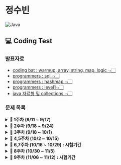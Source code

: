 # 정수빈

![Java](https://img.shields.io/badge/java-%23ED8B00.svg?style=for-the-badge&logo=java&logoColor=white)

## 💻 Coding Test

### **발표자료**

- [coding bat : warmup, array, string, map, logic 👈🏻](https://github.com/SoobinJung1013/coding-test-study/blob/main/soobinJung/doc/0925.md)
- [programmers : sql 👈🏻](https://github.com/SoobinJung1013/coding-test-study/blob/main/soobinJung/doc/1001.md)
- [programmers : hashmap 👈🏻](https://github.com/SoobinJung1013/coding-test-study/blob/main/soobinJung/doc/1029.md)
- [programmers : level1👈🏻](https://github.com/SoobinJung1013/coding-test-study/blob/main/soobinJung/doc/1105.md)
- [java 자료형 및 collections 👈🏻](https://github.com/SoobinJung1013/coding-test-study/blob/main/soobinJung/doc/1106.md)

### **문제 목록**

<details markdown="1">
<summary><strong>📄 1주차 (9/11 ~ 9/17) </strong></summary>

| 푼 문제 수 |   사이트   |                                                       문제/풀이                                                       | 풀이위치 |
| :--------: | :--------: | :-------------------------------------------------------------------------------------------------------------------: | -------- |
|     1      | Coding Bat |   [SleepIn ](https://github.com/SoobinJung1013/coding-test-study/blob/main/soobinJung/CodingBat/warmup1/warmUp.md)    | warmup1  |
|     2      | Coding Bat | [MonkeyTrouble](https://github.com/SoobinJung1013/coding-test-study/blob/main/soobinJung/CodingBat/warmup1/warmUp.md) | warmup1  |
|     3      | Coding Bat |   [SumDouble](https://github.com/SoobinJung1013/coding-test-study/blob/main/soobinJung/CodingBat/warmup1/warmUp.md)   | warmup1  |
|     4      | Coding Bat |   [SumDouble](https://github.com/SoobinJung1013/coding-test-study/blob/main/soobinJung/CodingBat/warmup1/warmUp.md)   | warmup1  |
|     5      | Coding Bat | [parrotTrouble](https://github.com/SoobinJung1013/coding-test-study/blob/main/soobinJung/CodingBat/warmup1/warmUp.md) | warmup1  |
|     6      | Coding Bat |   [makes10 ](https://github.com/SoobinJung1013/coding-test-study/blob/main/soobinJung/CodingBat/warmup1/warmUp.md)    | warmup1  |
|     7      | Coding Bat | [nearHundred ](https://github.com/SoobinJung1013/coding-test-study/blob/main/soobinJung/CodingBat/warmup1/warmUp.md)  | warmup1  |
|     8      | Coding Bat |    [posNeg](https://github.com/SoobinJung1013/coding-test-study/blob/main/soobinJung/CodingBat/warmup1/warmUp.md)     | warmup1  |
|     9      | Coding Bat |   [notString](https://github.com/SoobinJung1013/coding-test-study/blob/main/soobinJung/CodingBat/warmup1/warmUp.md)   | warmup1  |
|     10     | Coding Bat | [missingChar ](https://github.com/SoobinJung1013/coding-test-study/blob/main/soobinJung/CodingBat/warmup1/warmUp.md)  | warmup1  |

---

</details>

<details markdown="1">
<summary><strong>📄 2주차 (9/18 ~ 9/24) </strong></summary>

| 푼 문제 수 |   사이트   |                                                      문제/풀이                                                       | 풀이위치   |
| :--------: | :--------: | :------------------------------------------------------------------------------------------------------------------: | ---------- |
|     1      | Coding Bat |  [backAround](https://github.com/SoobinJung1013/coding-test-study/blob/main/soobinJung/CodingBat/warmup1/warmUp.md)  | warmup1-11 |
|     2      | Coding Bat |     [or35](https://github.com/SoobinJung1013/coding-test-study/blob/main/soobinJung/CodingBat/warmup1/warmUp.md)     | warmup1-12 |
|     3      | Coding Bat |   [front22](https://github.com/SoobinJung1013/coding-test-study/blob/main/soobinJung/CodingBat/warmup1/warmUp.md)    | warmup1-13 |
|     4      | Coding Bat |   [startHi](https://github.com/SoobinJung1013/coding-test-study/blob/main/soobinJung/CodingBat/warmup1/warmUp.md)    | warmup1-14 |
|     5      | Coding Bat |                                     [icyHot](https://codingbat.com/prob/p192082)                                     | warmup1-15 |
|     6      | Coding Bat |   [fontBack](https://github.com/SoobinJung1013/coding-test-study/blob/main/soobinJung/CodingBat/warmup1/warmUp.md)   | warmup1-16 |
|     7      | Coding Bat |    [font3 ](https://github.com/SoobinJung1013/coding-test-study/blob/main/soobinJung/CodingBat/warmup1/warmUp.md)    | warmup1-17 |
|     8      | Coding Bat |  [helloName](https://github.com/SoobinJung1013/coding-test-study/blob/main/soobinJung/CodingBat/string1/string1.md)  | string1_1  |
|     9      | Coding Bat |  [makeAbba](https://github.com/SoobinJung1013/coding-test-study/blob/main/soobinJung/CodingBat/string1/string1.md)   | string1_2  |
|     10     | Coding Bat |   [makeTag](https://github.com/SoobinJung1013/coding-test-study/blob/main/soobinJung/CodingBat/string1/string1.md)   | string1_3  |
|     11     | Coding Bat | [makeOutWord](https://github.com/SoobinJung1013/coding-test-study/blob/main/soobinJung/CodingBat/string1/string1.md) | string1_4  |
|     12     | Coding Bat |  [extraEnds](https://github.com/SoobinJung1013/coding-test-study/blob/main/soobinJung/CodingBat/string1/string1.md)  | string1_5  |
|     13     | Coding Bat |  [firstTwo](https://github.com/SoobinJung1013/coding-test-study/blob/main/soobinJung/CodingBat/string1/string1.md)   | string1_6  |
|     14     | Coding Bat |  [irstHalf](https://github.com/SoobinJung1013/coding-test-study/blob/main/soobinJung/CodingBat/string1/string1.md)   | string1_7  |
|     15     | Coding Bat | [withoutEnd](https://github.com/SoobinJung1013/coding-test-study/blob/main/soobinJung/CodingBat/string1/string1.md)  | string1_8  |
|     16     | Coding Bat | [comboString](https://github.com/SoobinJung1013/coding-test-study/blob/main/soobinJung/CodingBat/string1/string1.md) | string1_9  |
|     17     | Coding Bat |  [nonStart](https://github.com/SoobinJung1013/coding-test-study/blob/main/soobinJung/CodingBat/string1/string1.md)   | string1_10 |
|     18     | Coding Bat |   [left2 ](https://github.com/SoobinJung1013/coding-test-study/blob/main/soobinJung/CodingBat/string1/string1.md)    | string1_11 |
|     19     | Coding Bat |     [love6 ](https://github.com/SoobinJung1013/coding-test-study/blob/main/soobinJung/CodingBat/logic/logic1.md)     | logic1-1   |

---

</details>

<details markdown="1">
<summary><strong>📄 3주차 (9/18 ~ 10/1) </strong></summary>

| 푼 문제 수 |   사이트    |                                         문제/풀이                                          | 풀이위치  |
| :--------: | :---------: | :----------------------------------------------------------------------------------------: | :-------: |
|     1      | Programmers | [없는 숫자 더하기](https://programmers.co.kr/learn/courses/30/lessons/86051?language=java) | level1-1  |
|     2      | Programmers |                 [최댓값 구하기](https://programmers.co.kr/questions/8709)                  | level1-2  |
|     3      | Programmers |         [최솟값 구하기](https://programmers.co.kr/learn/courses/30/lessons/59038)          | level2-3  |
|     4      | Programmers |         [동물 수 구하기](https://programmers.co.kr/learn/courses/30/lessons/59406)         | level2-4  |
|     5      | Programmers |         [중복 제거하기](https://programmers.co.kr/learn/courses/30/lessons/59408#)         | level2-5  |
|     6      | Programmers |      [모든 레코드 조회하기](https://programmers.co.kr/learn/courses/30/lessons/59034)      | level1-6  |
|     7      | Programmers |      [역순 정렬하기\_DESC](https://programmers.co.kr/learn/courses/30/lessons/59035)       | level1-7  |
|     8      | Programmers |         [아픈 동물 찾기](https://programmers.co.kr/learn/courses/30/lessons/59036)         | level1-8  |
|     9      | Programmers |         [어린 동물 찾기](https://programmers.co.kr/learn/courses/30/lessons/59037)         | level1-9  |
|     10     | Programmers |      [동물의 아이디와 이름](https://programmers.co.kr/learn/courses/30/lessons/59403)      | level1-10 |
|     11     | Programmers |     [여러 기준으로 정렬하기](https://programmers.co.kr/learn/courses/30/lessons/59404)     | level1-11 |
|     12     | Programmers |        [상위 n개 레코드](https://programmers.co.kr/learn/courses/30/lessons/59405)         | level1-12 |
|     13     | Programmers |     [이름이 없는 동물의 ID](https://programmers.co.kr/learn/courses/30/lessons/59039)      | level1-13 |
|     14     | Programmers |     [이름이 있는 동물의 ID](https://programmers.co.kr/learn/courses/30/lessons/59407)      | level1-14 |
|     15     | Programmers |         [NULL 처리하기](https://programmers.co.kr/learn/courses/30/lessons/59410)          | level2-15 |
|     16     | Programmers |       [없어진 기록 찾기🌟](https://programmers.co.kr/learn/courses/30/lessons/59042)       | level3-16 |
|     17     | Programmers |    [있었는데요 없었습니다🌟](https://programmers.co.kr/learn/courses/30/lessons/59043)     | level3-17 |
|     18     | Programmers |    [오랜 기간 보호한 동물🌟](https://programmers.co.kr/learn/courses/30/lessons/59043)     | level3-18 |
|     19     | Programmers |   [보호소에서 중성화한 동물🌟](https://programmers.co.kr/learn/courses/30/lessons/59045)   | level1-19 |

---

</details>

<details markdown="1">
<summary><strong>📄 4,5주차 (10/2 ~ 10/15) </strong></summary>

| 푼 문제 수 |   사이트    |                                                   문제/풀이                                                    | 풀이위치  |
| :--------: | :---------: | :------------------------------------------------------------------------------------------------------------: | :-------: |
|     1      | Programmers |                 [완주하지 못한 선수](https://programmers.co.kr/learn/courses/30/lessons/42576)                 | level1-20 |
|     2      |  CodingBat  |   [mapBully](https://github.com/SoobinJung1013/coding-test-study/blob/main/soobinJung/CodingBat/map/map1.md)   |  map1-1   |
|     3      |  CodingBat  |   [shareMap](https://github.com/SoobinJung1013/coding-test-study/blob/main/soobinJung/CodingBat/map/map1.md)   |  map1-2   |
|     4      |  CodingBat  |    [mapAB](hhttps://github.com/SoobinJung1013/coding-test-study/blob/main/soobinJung/CodingBat/map/map1.md)    |  map1-3   |
|     5      |  CodingBat  |   [topping1](https://github.com/SoobinJung1013/coding-test-study/blob/main/soobinJung/CodingBat/map/map1.md)   |  map1-4   |
|     6      |  CodingBat  |   [topping2](https://github.com/SoobinJung1013/coding-test-study/blob/main/soobinJung/CodingBat/map/map1.md)   |  map1-5   |
|     7      |  CodingBat  |   [topping3](https://github.com/SoobinJung1013/coding-test-study/blob/main/soobinJung/CodingBat/map/map1.md)   |  map1-6   |
|     8      |  CodingBat  |    [mapAB2](https://github.com/SoobinJung1013/coding-test-study/blob/main/soobinJung/CodingBat/map/map1.md)    |  map1-7   |
|     9      |  CodingBat  |    [mapAB3](https://github.com/SoobinJung1013/coding-test-study/blob/main/soobinJung/CodingBat/map/map1.md)    |  map1-8   |
|     10     |  CodingBat  |    [mapAB4](https://github.com/SoobinJung1013/coding-test-study/blob/main/soobinJung/CodingBat/map/map1.md)    |  map1-9   |
|     11     |  CodingBat  |    [word0](https://github.com/SoobinJung1013/coding-test-study/blob/main/soobinJung/CodingBat/map/map1.md)     |  map2-1   |
|     12     |  CodingBat  |   [wordLen](https://github.com/SoobinJung1013/coding-test-study/blob/main/soobinJung/CodingBat/map/map1.md)    |  map2-2   |
|     13     |  CodingBat  |    [pairs](https://github.com/SoobinJung1013/coding-test-study/blob/main/soobinJung/CodingBat/map/map1.md)     |  map2-3   |
|     14     |  CodingBat  |  [wordCount](https://github.com/SoobinJung1013/coding-test-study/blob/main/soobinJung/CodingBat/map/map1.md)   |  map2-4   |
|     15     |  CodingBat  |  [firstChar](https://github.com/SoobinJung1013/coding-test-study/blob/main/soobinJung/CodingBat/map/map1.md)   |  map2-5   |
|     16     |  CodingBat  |  [wordAppend](https://github.com/SoobinJung1013/coding-test-study/blob/main/soobinJung/CodingBat/map/map1.md)  |  map2-6   |
|     17     |  CodingBat  | [wordMultiple](https://github.com/SoobinJung1013/coding-test-study/blob/main/soobinJung/CodingBat/map/map1.md) |  map2-7   |

---

</details>

<details markdown="1">
<summary><strong>📄 6,7주차 (10/16 ~ 10/29) : 시험기간  </strong></summary>

| 푼 문제 수 |   사이트    |                                   문제/풀이                                    | 풀이위치  |
| :--------: | :---------: | :----------------------------------------------------------------------------: | --------- |
|     1      | Programmers | [완주하지 못한 선수](https://programmers.co.kr/learn/courses/30/lessons/42576) | level1-20 |
|     2      | Programmers |   [전화번호 목록](https://programmers.co.kr/learn/courses/30/lessons/42576)    | level2-21 |
|     3      | Programmers |        [위장](https://programmers.co.kr/learn/courses/30/lessons/42578)        | level2-22 |
|     4      | Programmers |     [베스트앨범](https://programmers.co.kr/learn/courses/30/lessons/42578)     | level3-23 |

</details>

<details markdown="1">
<summary><strong>📄 8주차 (10/30 ~ 11/5) </strong></summary>

| 푼 문제 수 |   사이트    |                                                                     문제/풀이                                                                      | 풀이위치 |
| :--------: | :---------: | :------------------------------------------------------------------------------------------------------------------------------------------------: | -------- |
|     1      |  CodingBat  |                 [firstLast6](https://github.com/SoobinJung1013/coding-test-study/blob/main/soobinJung/CodingBat/array1/array1.md)                  | array1-1 |
|     2      |  CodingBat  |                [sameFirstLast](https://github.com/SoobinJung1013/coding-test-study/blob/main/soobinJung/CodingBat/array1/array1.md)                | array1-2 |
|     3      |  CodingBat  |                   [makePi](https://github.com/SoobinJung1013/coding-test-study/blob/main/soobinJung/CodingBat/array1/array1.md)                    | array1-3 |
|     4      |  CodingBat  |                  [commonEnd](https://github.com/SoobinJung1013/coding-test-study/blob/main/soobinJung/CodingBat/array1/array1.md)                  | array1-4 |
|     5      |  CodingBat  |                   [start1](https://github.com/SoobinJung1013/coding-test-study/blob/main/soobinJung/CodingBat/array1/array1.md)                    | array1-5 |
|     6      |  CodingBat  |                 [frontPiece](https://github.com/SoobinJung1013/coding-test-study/blob/main/soobinJung/CodingBat/array1/array1.md)                  | array1-6 |
|     7      | Programmers | [로또의 최고 순위와 최저 순위](https://github.com/SoobinJung1013/coding-test-study/blob/main/soobinJung/doc/1105.md#-로또의-최고-순위와-최저-순위) | level1   |
|     8      | Programmers |         [없는 숫자 더하기](https://github.com/SoobinJung1013/coding-test-study/blob/main/soobinJung/doc/1105.md#-없는-숫자-더하기--해시맵)         | level1   |
|     9      | Programmers |       [완주하지 못한 선수](https://github.com/SoobinJung1013/coding-test-study/blob/main/soobinJung/doc/1105.md#-완주하지-못한-선수--해시맵)       | level1   |
|    10❌    | Programmers |              [신규아이디 추천](https://github.com/SoobinJung1013/coding-test-study/blob/main/soobinJung/doc/1105.md#-신규아이디-추천)              | level1   |
|     11     | Programmers |                  [음양더하기](https://github.com/SoobinJung1013/coding-test-study/blob/main/soobinJung/doc/1105.md#-음양-더하기)                   | level1   |
|     12     | Programmers |                     [K번째 수](https://github.com/SoobinJung1013/coding-test-study/blob/main/soobinJung/doc/1105.md#-k번쨰수)                      | level1   |
|     13     | Programmers |                       [체육복](https://github.com/SoobinJung1013/coding-test-study/blob/main/soobinJung/doc/1105.md#-체육복)                       | level1   |
|     14     | Programmers |          [두 개 뽑아서 더하기](https://github.com/SoobinJung1013/coding-test-study/blob/main/soobinJung/doc/1105.md#-두-개-뽑아서-더하기)          | level1   |
|     15     | Programmers |         [가운데 글자 가져오기](https://github.com/SoobinJung1013/coding-test-study/blob/main/soobinJung/doc/1105.md#-가운데-글자-가져오기)         | level1   |
|     16     | Programmers |             [직사각형 별 찍기](https://github.com/SoobinJung1013/coding-test-study/blob/main/soobinJung/doc/1105.md#-직사각형-별-찍기)             | level1   |
|     17     | Programmers |                    [하사드 수](https://github.com/SoobinJung1013/coding-test-study/blob/main/soobinJung/doc/1105.md#-하사드-수)                    | level1   |
|     18     | Programmers |           [핸드폰 번호 가리기](https://github.com/SoobinJung1013/coding-test-study/blob/main/soobinJung/doc/1105.md#-핸드폰-번호-가리기)           | level1   |
|     19     | Programmers |                  [행렬의 덧셈](https://github.com/SoobinJung1013/coding-test-study/blob/main/soobinJung/doc/1105.md#-행렬의-덧셈)                  | level1   |
|     20     | Programmers | [x만큼 간격이 있는 n개의 숫자](https://github.com/SoobinJung1013/coding-test-study/blob/main/soobinJung/doc/1105.md#-x만큼-간격이-있는-n개의-숫자) | level1   |
|     21     | Programmers |                  [평균 구하기](https://github.com/SoobinJung1013/coding-test-study/blob/main/soobinJung/doc/1105.md#-평균-구하기)                  | level1   |
|     22     | Programmers |                  [콜라츠 추측](https://github.com/SoobinJung1013/coding-test-study/blob/main/soobinJung/doc/1105.md#-콜라츠-추측)                  | level1   |
|     23     | Programmers |                  [짝수와 홀수](https://github.com/SoobinJung1013/coding-test-study/blob/main/soobinJung/doc/1105.md#-짝수와-홀수)                  | level1   |
|     24     | Programmers |            [두 정수 사이의 합](https://github.com/SoobinJung1013/coding-test-study/blob/main/soobinJung/doc/1105.md#-두-정수-사이의-합)            | level1   |
|     25     | Programmers |                    [약수의 합](https://github.com/SoobinJung1013/coding-test-study/blob/main/soobinJung/doc/1105.md#-약수의-합)                    | level1   |
|     26     | Programmers | [문자열 내림차순으로 배치하기](https://github.com/SoobinJung1013/coding-test-study/blob/main/soobinJung/doc/1105.md#-문자열-내림차순으로-배치하기) | level1   |
|     27     | Programmers |       [문자열 내 p와 y의 개수](https://github.com/SoobinJung1013/coding-test-study/blob/main/soobinJung/doc/1105.md#-문자열-내-p와-y의-개수)       | level1   |
|     28     | Programmers |           [문자열 다루기 기본](https://github.com/SoobinJung1013/coding-test-study/blob/main/soobinJung/doc/1105.md#-문자열-다루기-기본)           | level1   |
|     29     | Programmers |         [서울에서 김서방 찾기](https://github.com/SoobinJung1013/coding-test-study/blob/main/soobinJung/doc/1105.md#-서울에서-김서방-찾기)         | level1   |
|     30     | Programmers |  [수박수박수박수박수박수박?](https://github.com/SoobinJung1013/coding-test-study/blob/main/soobinJung/doc/1105.md#-수박수박수박수박수박수박수박)   | level1   |
|     31     | Programmers |       [문자열을 정수로 바꾸기](https://github.com/SoobinJung1013/coding-test-study/blob/main/soobinJung/doc/1105.md#-문자열을-정수로-바꾸기)       | level1   |
|     32     | Programmers |                [자릿수 더하기](https://github.com/SoobinJung1013/coding-test-study/blob/main/soobinJung/doc/1105.md#-자릿수-더하기)                | level1   |
|     33     | Programmers |    [나누어 떨어지는 숫자 배열](https://github.com/SoobinJung1013/coding-test-study/blob/main/soobinJung/doc/1105.md#-나누어-떨어지는-숫자-배열)    | level1   |
|     34     | Programmers |        [제일 작은 수 제거하기](https://github.com/SoobinJung1013/coding-test-study/blob/main/soobinJung/doc/1105.md#-제일-작은-수-제거하기)        | level1   |
|     35     | Programmers |   [정수 내림차순으로 배치하기](https://github.com/SoobinJung1013/coding-test-study/blob/main/soobinJung/doc/1105.md#-정수-내림차순으로-배치하기)   | level1   |
|     36     | Programmers |           [이상한 문자 만들기](https://github.com/SoobinJung1013/coding-test-study/blob/main/soobinJung/doc/1105.md#-이상한-문자-만들기)           | level1   |
|     37     | Programmers |  [자연수 뒤집에 배열로 만들기](https://github.com/SoobinJung1013/coding-test-study/blob/main/soobinJung/doc/1105.md#-자연수-뒤집어-배열로-만들기)  | level1   |
|     38     | Programmers |             [같은 숫자는 싫어](https://github.com/SoobinJung1013/coding-test-study/blob/main/soobinJung/doc/1105.md#-같은-숫자는-싫어)             | level1   |
|     39     | Programmers |                    [시저암호](https://github.com/SoobinJung1013/coding-test-study/blob/main/soobinJung/doc/1105.md#-시저-암호)                     | level1   |
|     40     | Programmers |      [최대공배수와 최소공약수](https://github.com/SoobinJung1013/coding-test-study/blob/main/soobinJung/doc/1105.md#-최대공배수와-최소공약수)      | level1   |
|     41     | Programmers |    [나머지가 1이 되는 수 찾기](https://github.com/SoobinJung1013/coding-test-study/blob/main/soobinJung/doc/1105.md#-나머지가-1이-되는-수-찾기)    | level1   |
|     42     | Programmers |  [문자열 내 마음대로 정렬하기](https://github.com/SoobinJung1013/coding-test-study/blob/main/soobinJung/doc/1105.md#-문자열-내-마음대로-정렬하기)  | level1   |
|     43     | Programmers |                     [연습문제](https://github.com/SoobinJung1013/coding-test-study/blob/main/soobinJung/doc/1105.md#-연습문제)                     | 예비     |

</details>
<!-- [![Solved.ac
프로필](http://mazassumnida.wtf/api/v2/generate_badge?boj=sb991013)](https://solved.ac/sb991013) -->
<details markdown="1">
<summary><strong>📄 9주차 (11/06 ~ 11/12) : 시험기간  </strong></summary>

| 푼 문제 수 |   사이트    |                                   문제/풀이                                    | 풀이위치  |
| :--------: | :---------: | :----------------------------------------------------------------------------: | --------- |
|     1      | Programmers | [완주하지 못한 선수](https://programmers.co.kr/learn/courses/30/lessons/42576) | level1-20 |

</details>
